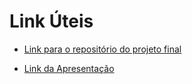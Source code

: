 # **Link Úteis**

* [Link para o repositório do projeto final](https://github.com/ViniciussdeOliveira/PSPD_ProjetoFinal)

* [Link da Apresentação](https://youtu.be/sS2TgfreByE)